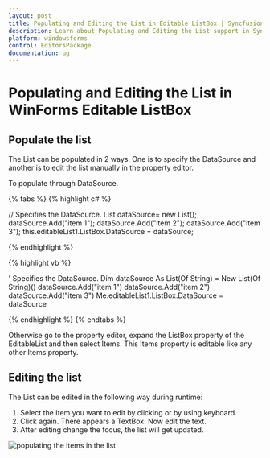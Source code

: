 ```yaml
---
layout: post
title: Populating and Editing the List in Editable ListBox | Syncfusion®
description: Learn about Populating and Editing the List support in Syncfusion® Windows Forms Editable ListBox (EditableList) control and more details.
platform: windowsforms
control: EditorsPackage
documentation: ug
---
```


# Populating and Editing the List in WinForms Editable ListBox

## Populate the list

The List can be populated in 2 ways. One is to specify the DataSource and another is to edit the list manually in the property editor.

To populate through DataSource.

{% tabs %}
{% highlight c# %}

// Specifies the DataSource.
    List<string>  dataSource= new List<string>();
    dataSource.Add("item 1");
    dataSource.Add("item 2");
    dataSource.Add("item 3");
    this.editableList1.ListBox.DataSource = dataSource;

{% endhighlight %}

{% highlight vb %}

' Specifies the DataSource.
   Dim dataSource As List(Of String) = New List(Of String)()
    dataSource.Add("item 1")
    dataSource.Add("item 2")
    dataSource.Add("item 3")
    Me.editableList1.ListBox.DataSource = dataSource

{% endhighlight %}
{% endtabs %}

Otherwise go to the property editor, expand the ListBox property of the EditableList and then select Items. This Items property is editable like any other Items property.

## Editing the list

The List can be edited in the following way during runtime:

1. Select the Item you want to edit by clicking or by using keyboard.
2.  Click again. There appears a TextBox. Now edit the text.
3.  After editing change the focus, the list will get updated.

![populating the items in the list](Populating-and-Editing-the-List_images/Populating-and-Editing-the-List_img1.png)
